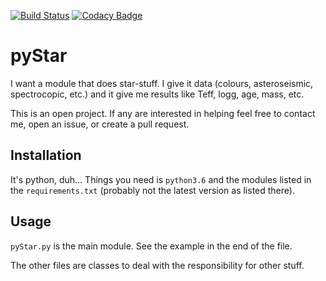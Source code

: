 [![Build Status](https://travis-ci.org/DanielAndreasen/pyStar.svg?branch=master)](https://travis-ci.org/DanielAndreasen/pyStar)
[![Codacy Badge](https://api.codacy.com/project/badge/Grade/914ea06f3b4f489badba77583e7d46b6)](https://www.codacy.com/app/daniel.andreasen/pyStar?utm_source=github.com&amp;utm_medium=referral&amp;utm_content=DanielAndreasen/pyStar&amp;utm_campaign=Badge_Grade)

# pyStar

I want a module that does star-stuff. I give it data (colours, asteroseismic,
spectrocopic, etc.) and it give me results like Teff, logg, age, mass, etc.

This is an open project. If any are interested in helping feel free to contact me,
open an issue, or create a pull request.

## Installation
It's python, duh... Things you need is `python3.6` and the modules listed in the
`requirements.txt` (probably not the latest version as listed there).


## Usage
`pyStar.py` is the main module. See the example in the end of the file.

The other files are classes to deal with the responsibility for other stuff.
